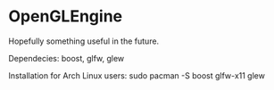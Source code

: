 # OpenGLEngine
Hopefully something useful in the future.

Dependecies: boost, glfw, glew

Installation for Arch Linux users:
sudo pacman -S boost glfw-x11 glew

